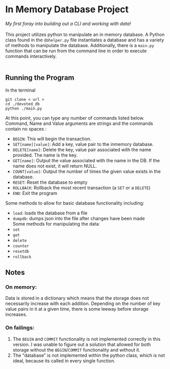 # In Memory Database Project

*My first foray into building out a CLI and working with data!*
<br><br>
This project utilizes python to manipulate an in memory database.
A Python class found in the `dbhelper.py` file instantiates a database and has a variety of methods to manipulate the database. Additionally, there is a `main.py` function that can be run from the command line in order to execute commands interactively.<br>
<br>
## Running the Program
In the terminal

```git clone < url >```<br>
```cd ./devoted_db```<br>
```python ./main.py```<br>

At this point, you can type any number of commands listed below. Command, Name and Value arguments are strings and the commands contain no spaces :<br>
* `BEGIN`: This will begin the transaction.
* `SET[name][value]`: Add a key, value pair to the inmemory database.
* `DELETE[name]`: Delete the key, value pair associated with the name provided. The name is the key.
* `GET[name]`: Output the value associated with the name in the DB. If the name does not exist, it will return NULL.
* `COUNT[value]`: Output the number of times the given value exists in the database.
* `RESET`: Reset the database to empty
* `ROLLBACK`: Rollback the most recent transaction (a `SET` or a `DELETE`)
* `END`: Exit the program



Some methods to allow for basic database functionality including:<br>
* `load`: loads the database from a file
* `dumpdb`: dumps json into the file after changes have been made<br>
Some methods for manipulating the data:<br>
* `set`
* `get`
* `delete`
* `counter`
* `resetdb`
* `rollback`

## Notes
### On memory:
Data is stored in a dictionary which means that the storage does not necessarily increase with each addition. Depending on the number of key value pairs in it at a given time, there is some leeway before storage increases.<br>

### On failings:
1. The `BEGIN` and `COMMIT` functionality is not implemented correctly in this version. I was unable to figure out a solution that allowed for both storage without the `BEGIN`/`COMMIT` functionality and without it. <br>
2. The "database" is not implemented within the python class, which is not ideal, because its called in every single function.<br>